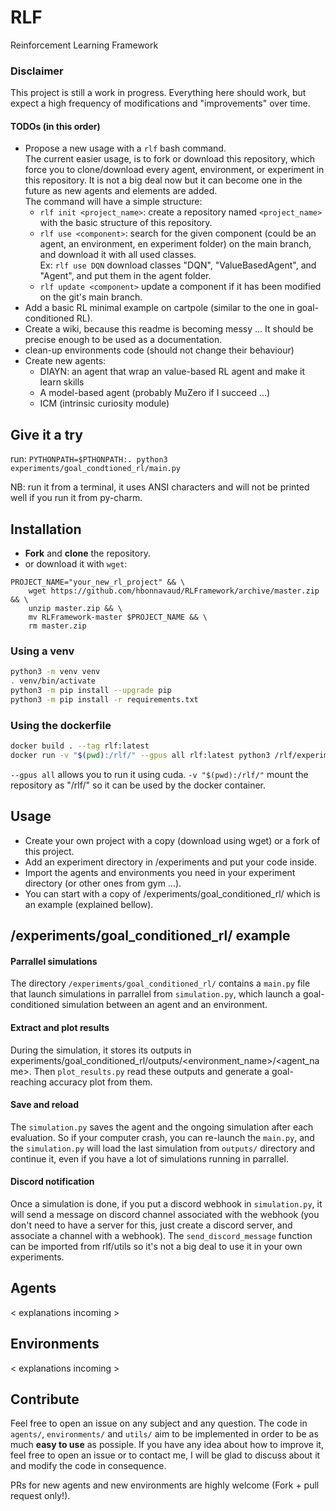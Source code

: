 # RLF
Reinforcement Learning Framework

### Disclaimer

This project is still a work in progress.
Everything here should work, but expect a high frequency of modifications and "improvements" over time.

#### TODOs (in this order)

 - Propose a new usage with a `rlf` bash command. \
   The current easier usage, is to fork or download this repository, which force you to clone/download every
   agent, environment, or experiment in this repository. 
   It is not a big deal now but it can become one in the future as new agents and elements are added. \
   The command will have a simple structure:
   - `rlf init <project_name>`: create a repository named `<project_name>` with the basic structure of this repository. 
   - `rlf use <component>`: search for the given component (could be an agent, an environment, en experiment folder)
      on the main branch, and download it with all used classes. \
      Ex: `rlf use DQN` download classes "DQN", "ValueBasedAgent", and "Agent", and put them in the agent folder.
   - `rlf update <component>` update a component if it has been modified on the git's main branch.
 - Add a basic RL minimal example on cartpole (similar to the one in goal-conditioned RL).
 - Create a wiki, because this readme is becoming messy ... It should be precise enough to be used as a documentation.
 - clean-up environments code (should not change their behaviour)
 - Create new agents:
   - DIAYN: an agent that wrap an value-based RL agent and make it learn skills
   - A model-based agent (probably MuZero if I succeed ...)
   - ICM (intrinsic curiosity module)

## Give it a try
run:
```PYTHONPATH=$PTHONPATH:. python3 experiments/goal_condtioned_rl/main.py```

NB: run it from a terminal, it uses ANSI characters and will not be printed well if you run it from py-charm.

## Installation

 - **Fork** and **clone** the repository.
 - or download it with `wget`: 
```
PROJECT_NAME="your_new_rl_project" && \
    wget https://github.com/hbonnavaud/RLFramework/archive/master.zip && \
    unzip master.zip && \
    mv RLFramework-master $PROJECT_NAME && \
    rm master.zip
```

### Using a venv

```bash
python3 -m venv venv
. venv/bin/activate
python3 -m pip install --upgrade pip
python3 -m pip install -r requirements.txt
```

### Using the dockerfile

```bash
docker build . --tag rlf:latest
docker run -v "$(pwd):/rlf/" --gpus all rlf:latest python3 /rlf/experiments/goal_condtioned_rl/main.py
```
`--gpus all` allows you to run it using cuda.
`-v "$(pwd):/rlf/"` mount the repository as "/rlf/" so it can be used by the docker container.

## Usage

 - Create your own project with a copy (download using wget) or a fork of this project.
 - Add an experiment directory in <your-project>/experiments and put your code inside.
 - Import the agents and environments you need in your experiment directory (or other ones from gym ...).
 - You can start with a copy of <your-project>/experiments/goal_conditioned_rl/ which is an example (explained bellow).

## /experiments/goal_conditioned_rl/ example

#### Parrallel simulations
The directory `/experiments/goal_conditioned_rl/` contains a `main.py` file that launch simulations in parrallel from `simulation.py`, which launch a goal-conditioned simulation between an agent and an environment.

#### Extract and plot results
During the simulation, it stores its outputs in  experiments/goal_conditioned_rl/outputs/<environment_name>/<agent_name>. Then `plot_results.py` read these outputs and generate a goal-reaching accuracy plot from them.

#### Save and reload
The `simulation.py` saves the agent and the ongoing simulation after each evaluation. So if your computer crash, you can re-launch the `main.py`, and the `simulation.py` will load the last simulation from `outputs/` directory and continue it, even if you have a lot of simulations running in parrallel.

#### Discord notification
Once a simulation is done, if you put a discord webhook in `simulation.py`, it will send a message on discord channel associated with the webhook (you don't need to have a server for this, just create a discord server, and associate a channel with a webhook).
The `send_discord_message` function can be imported from rlf/utils so it's not a big deal to use it in your own experiments.

## Agents

< explanations incoming >

## Environments

< explanations incoming >

## Contribute

Feel free to open an issue on any subject and any question.
The code in `agents/`, `environments/` and `utils/` aim to be implemented in order to be as much **easy to use** as possiple. If you have any idea about how to improve it, feel free to open an issue or to contact me, I will be glad to discuss about it and modify the code in consequence.

PRs for new agents and new environments are highly welcome (Fork + pull request only!).

